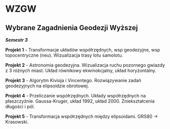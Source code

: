 # WZGW
## Wybrane Zagadnienia Geodezji Wyższej 
__*Semestr 3*__


__Projekt 1__ - Transformacje układów współrzędnych, wsp geodezyjne, wsp topocentryczne (neu). Wizualizacja trasy lotu samolotu. 

__Projekt 2__ - Astronomia geodezyjna. Wizualizacja ruchu pozornego gwiazdy z 3 różnych miast. Układ równikowy ekwinokcjalny, układ horyzontalny.

__Projekt 3__ - Algorytm Kivioja i Vincentego. Rozwiązywanie zadań geodezyjnych na elipsoidzie obrotowej.

__Projekt 4__ - Przeliczanie współrzędnych. Układy współrzędnych na płaszczyźnie. Gaussa-Kruger, układ 1992, układ 2000. Zniekształcenia długości i pól.

__Projekt 5__ - Transformacja współrzędnych między elipsoidami. GRS80 -> Krasowski.
